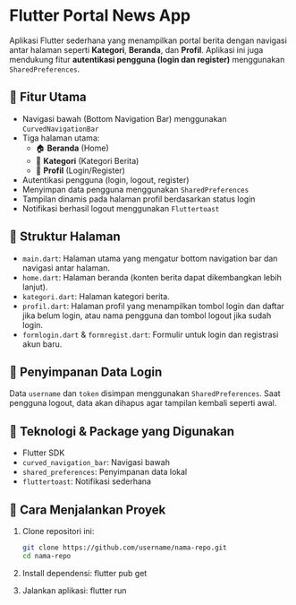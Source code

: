 # Flutter Portal News App

Aplikasi Flutter sederhana yang menampilkan portal berita dengan navigasi antar halaman seperti **Kategori**, **Beranda**, dan **Profil**. Aplikasi ini juga mendukung fitur **autentikasi pengguna (login dan register)** menggunakan `SharedPreferences`.

## 📱 Fitur Utama

- Navigasi bawah (Bottom Navigation Bar) menggunakan `CurvedNavigationBar`
- Tiga halaman utama:
  - 🏠 **Beranda** (Home)
  - 📂 **Kategori** (Kategori Berita)
  - 👤 **Profil** (Login/Register)
- Autentikasi pengguna (login, logout, register)
- Menyimpan data pengguna menggunakan `SharedPreferences`
- Tampilan dinamis pada halaman profil berdasarkan status login
- Notifikasi berhasil logout menggunakan `Fluttertoast`

## 🧱 Struktur Halaman

- `main.dart`: Halaman utama yang mengatur bottom navigation bar dan navigasi antar halaman.
- `home.dart`: Halaman beranda (konten berita dapat dikembangkan lebih lanjut).
- `kategori.dart`: Halaman kategori berita.
- `profil.dart`: Halaman profil yang menampilkan tombol login dan daftar jika belum login, atau nama pengguna dan tombol logout jika sudah login.
- `formlogin.dart` & `formregist.dart`: Formulir untuk login dan registrasi akun baru.

## 💾 Penyimpanan Data Login

Data `username` dan `token` disimpan menggunakan `SharedPreferences`. Saat pengguna logout, data akan dihapus agar tampilan kembali seperti awal.

## 🔧 Teknologi & Package yang Digunakan

- Flutter SDK
- `curved_navigation_bar`: Navigasi bawah
- `shared_preferences`: Penyimpanan data lokal
- `fluttertoast`: Notifikasi sederhana

## 🚀 Cara Menjalankan Proyek

1. Clone repositori ini:
   ```bash
   git clone https://github.com/username/nama-repo.git
   cd nama-repo
   
2. Install dependensi:
flutter pub get

3. Jalankan aplikasi:
flutter run
